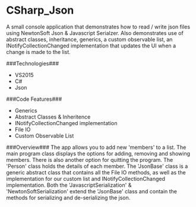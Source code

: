 # CSharp_Json
A small console application that demonstrates how to read / write json files using NewtonSoft Json &amp; Javascript Serialzer. Also demonstrates use of abstract classes, inheritance, generics, a custom observable list, an INotifyCollectionChanged implementation that updates the UI when a change is made to the list.

###Technologies###
* VS2015
* C#
* Json

###Code Features###
* Generics
* Abstract Classes & Inheritence
* INotifyCollectionChanged implementation
* File IO
* Custom Observable List

###Overview###
The app allows you to add new 'members' to a list. The main program class displays the options for adding, removing and showing members. There is also another option for quitting the program. The 'Person' class holds the details of each member. The 'JsonBase' class is a generic abstract class that contains all the File IO methods, as well as the implementation for our custom list and INotifyCollectionChanged implementation. Both the 'JavascriptSerialization' & 'NewtonSoftSerialization' extend the 'JsonBase' class and contain the methods for serializing and de-serializing the json.

